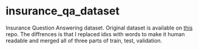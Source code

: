 # insurance_qa_dataset

Insurance Question Answering dataset.
Original dataset is available on [this](https://github.com/shuzi/insuranceQA/tree/master/V2) repo.
The diffrences is that I replaced idxs with words to make it human readable and merged all of three parts of train, test, validation.
